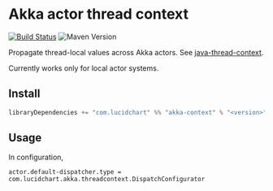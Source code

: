 # Akka actor thread context

[![Build Status](https://travis-ci.org/lucidsoftware/akka-context.svg?branch=master)](https://travis-ci.org/lucidsoftware/akka-context)
![Maven Version](https://img.shields.io/maven-central/v/com.lucidchart/akka-actor-context_2.11.svg)

Propagate thread-local values across Akka actors. See
[java-thread-context](https://github.com/lucidsoftware/java-thread-context).

Currently works only for local actor systems.

## Install

```scala
libraryDependencies += "com.lucidchart" %% "akka-context" % "<version>"
```

## Usage

In configuration,

```hocon
actor.default-dispatcher.type = com.lucidchart.akka.threadcontext.DispatchConfigurator
```
